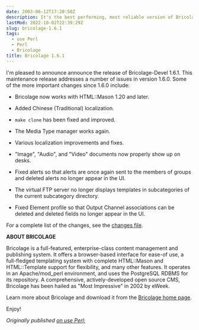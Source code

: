```yaml
---
date: 2003-06-12T17:20:50Z
description: It's the best performing, most reliable version of Bricolage to date.
lastMod: 2022-10-02T22:39:29Z
slug: bricolage-1.6.1
tags:
  - use Perl
  - Perl
  - Bricolage
title: Bricolage 1.6.1
---
```


I'm pleased to announce announce the release of Bricolage-Devel 1.6.1. This
maintenance release addresses a number of issues in version 1.6.0. Some of the
more important changes since 1.6.0 include:

*   Bricolage now works with HTML::Mason 1.20 and later.

*   Added Chinese (Traditional) localization.

*   `make clone` has been fixed and improved.

*   The Media Type manager works again.

*   Various localization improvements and fixes.

*   "Image", "Audio", and "Video" documents now properly show up on
    desks.

*   Fixed alerts so that alerts are once again sent to the members of
    groups and deleted alerts no longer appear in the UI.

*   The virtual FTP server no longer displays templates in
    subcategories of the current subcategory directory.

*   Fixed Element profile so that Output Channel associations can be
    deleted and deleted fields no longer appear in the UI.

For a complete list of the changes, see the [changes file].

**ABOUT BRICOLAGE**

Bricolage is a full-featured, enterprise-class content management and publishing
system. It offers a browser-based interface for ease-of use, a full-fledged
templating system with complete HTML::Mason and HTML::Template support for
flexibility, and many other features. It operates in an Apache/mod_perl
environment, and uses the PostgreSQL RDBMS for its repository. A comprehensive,
actively-developed open source CMS, Bricolage has been hailed as "Most
Impressive" in 2002 by eWeek.

Learn more about Bricolage and download it from the [Bricolage home page].

Enjoy!

*Originally published [on use Perl;]*

  [changes file]: https://sourceforge.net/project/shownotes.php?release_id=165152
  [Bricolage home page]: http://bricolage.cc/
  [on use Perl;]: https://use-perl.github.io/user/Theory/journal/12770/
    "use.perl.org journal of Theory: “Bricolage 1.6.1”"
